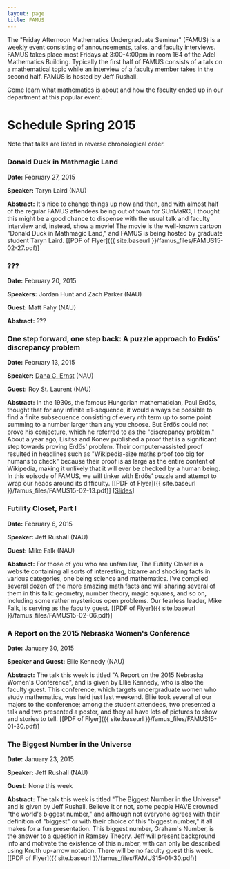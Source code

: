 ```yaml
---
layout: page
title: FAMUS
---
```


The "Friday Afternoon Mathematics Undergraduate Seminar" (FAMUS) is a weekly event consisting of announcements, talks, and faculty interviews.  FAMUS takes place most Fridays at 3:00-4:00pm in room 164 of the Adel Mathematics Building.  Typically the first half of FAMUS consists of a talk on a mathematical topic while an interview of a faculty member takes in the second half. FAMUS is hosted by Jeff Rushall.  

Come learn what mathematics is about and how the faculty ended up in our department at this popular event.

# Schedule Spring 2015 #

Note that talks are listed in reverse chronological order.

### Donald Duck in Mathmagic Land ###

**Date:** February 27, 2015

**Speaker:** Taryn Laird (NAU)

**Abstract:** It's nice to change things up now and then, and with almost half of the regular FAMUS attendees being out of town for SUnMaRC, I thought this might be a good chance to dispense with the usual talk and faculty interview and, instead, show a movie!  The movie is the well-known cartoon "Donald Duck in Mathmagic Land," and FAMUS is being hosted by graduate student Taryn Laird. [[PDF of Flyer]({{ site.baseurl }}/famus_files/FAMUS15-02-27.pdf)]

### ??? ###

**Date:** February 20, 2015

**Speakers:** Jordan Hunt and Zach Parker (NAU)

**Guest:** Matt Fahy (NAU)

**Abstract:** ???

### One step forward, one step back: A puzzle approach to Erdős’ discrepancy problem ###

**Date:** February 13, 2015

**Speaker:** [Dana C. Ernst](http://danaernst.com) (NAU)

**Guest:** Roy St. Laurent (NAU)

**Abstract:** In the 1930s, the famous Hungarian mathematician, Paul Erdős, thought that for any infinite $\pm1$-sequence, it would always be possible to find a finite subsequence consisting of every $n$th term up to some point summing to a number larger than any you choose. But Erdős could not prove his conjecture, which he referred to as the "discrepancy problem." About a year ago, Lisitsa and Konev published a proof that is a significant step towards proving Erdős' problem.  Their computer-assisted proof resulted in headlines such as "Wikipedia-size maths proof too big for humans to check" because their proof is as large as the entire content of Wikipedia, making it unlikely that it will ever be checked by a human being. In this episode of FAMUS, we will tinker with Erdős’ puzzle and attempt to wrap our heads around its difficulty. [[PDF of Flyer]({{ site.baseurl }}/famus_files/FAMUS15-02-13.pdf)] [[Slides](https://speakerdeck.com/dcernst/one-step-forward-one-step-back-a-puzzle-approach-to-erdos-discrepancy-problem)]

### Futility Closet, Part I ###

**Date:** February 6, 2015

**Speaker:** Jeff Rushall (NAU)

**Guest:** Mike Falk (NAU)

**Abstract:** For those of you who are unfamiliar, The Futility Closet is a website containing all sorts of interesting, bizarre and shocking facts in various categories, one being science and mathematics.  I've compiled several dozen of the more amazing math facts and will sharing several of them in this talk: geometry, number theory, magic squares, and so on, including some rather mysterious open problems.  Our fearless leader, Mike Falk, is serving as the faculty guest.  [[PDF of Flyer]({{ site.baseurl }}/famus_files/FAMUS15-02-06.pdf)]


### A Report on the 2015 Nebraska Women's Conference ###

**Date:** January 30, 2015

**Speaker and Guest:** Ellie Kennedy (NAU)

**Abstract:** The talk this week is titled "A Report on the 2015 Nebraska Women's Conference", and is given by Ellie Kennedy, who is also the faculty guest.  This conference, which targets undergraduate women who study mathematics, was held just last weekend.  Ellie took several of our majors to the conference; among the student attendees, two presented a talk and two presented a poster, and they all have lots of pictures to show and stories to tell.  [[PDF of Flyer]({{ site.baseurl }}/famus_files/FAMUS15-01-30.pdf)]

### The Biggest Number in the Universe ###

**Date:** January 23, 2015

**Speaker:** Jeff Rushall (NAU)

**Guest:** None this week

**Abstract:**  The talk this week is titled "The Biggest Number in the Universe" and is given by Jeff Rushall.  Believe it or not, some people HAVE crowned "the world's biggest number," and although not everyone agrees with their definition of "biggest" or with their choice of this "biggest number," it all makes for a fun presentation.  This biggest number, Graham's Number, is the answer to a question in Ramsey Theory.  Jeff will present background info and motivate the existence of this number, with can only be described using Knuth up-arrow notation.  There will be no faculty guest this week.  [[PDF of Flyer]({{ site.baseurl }}/famus_files/FAMUS15-01-30.pdf)]
